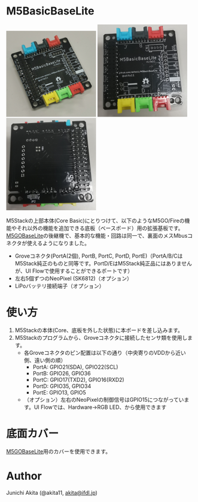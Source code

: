 # M5BasicBaseLite

<img src="https://github.com/akita11/M5BasicBaseLite/blob/main/M5BasicBaseLite1.jpg" width="240px">

<img src="https://github.com/akita11/M5BasicBaseLite/blob/main/M5BasicBaseLite2.jpg" width="240px">

<img src="https://github.com/akita11/M5BasicBaseLite/blob/main/M5BasicBaseLite3.jpg" width="240px">

M5Stackの上部本体(Core Basic)にとりつけて、以下のようなM5GO/Fireの機能やそれ以外の機能を追加できる底板（ベースボード）用の拡張基板です。
[M5GOBaseLite](https://github.com/akita11/M5GOBaseLite)の後継機で、基本的な機能・回路は同一で、裏面のメスMbusコネクタが使えるようになりました。
- Groveコネクタ(PortA(2個), PortB, PortC, PortD, PortE)（PortA/B/CはM5Stack純正のものと同等です。PortD/EはM5Stack純正品にはありませんが、UI Flowで使用することができるポートです）
- 左右5個ずつのNeoPixel (SK6812)（オプション）
- LiPoバッテリ接続端子（オプション）

# 使い方
1. M5Stackの本体(Core、底板を外した状態)に本ボードを差し込みます。
2. M5Stackのプログラムから、Groveコネクタに接続したセンサ類を使用します。
   - 各Groveコネクタのピン配置は以下の通り（中央寄りのVDDから近い側、遠い側の順）
     - PortA: GPIO21(SDA), GPIO22(SCL)
     - PortB: GPIO26, GPIO36
     - PortC: GPIO17(TXD2), GPIO16(RXD2)
     - PortD: GPIO35, GPIO34
     - PortE: GPIO13, GPIO5
   - （オプション）左右のNeoPixelの制御信号はGPIO15につながっています。UI Flowでは、Hardware→RGB LED、から使用できます

# 底面カバー

[M5GOBaseLite](https://github.com/akita11/M5GOBaseLite)用のカバーを使用できます。

# Author

Junichi Akita (@akita11, akita@ifdl.jp)
